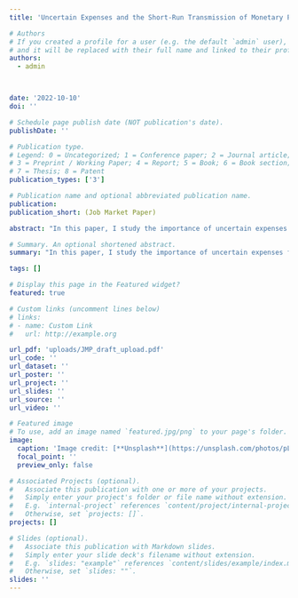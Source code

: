 ```yaml
---
title: 'Uncertain Expenses and the Short-Run Transmission of Monetary Policy (Job Market Paper)'

# Authors
# If you created a profile for a user (e.g. the default `admin` user), write the username (folder name) here
# and it will be replaced with their full name and linked to their profile.
authors:
  - admin



date: '2022-10-10'
doi: ''

# Schedule page publish date (NOT publication's date).
publishDate: ''

# Publication type.
# Legend: 0 = Uncategorized; 1 = Conference paper; 2 = Journal article;
# 3 = Preprint / Working Paper; 4 = Report; 5 = Book; 6 = Book section;
# 7 = Thesis; 8 = Patent
publication_types: ['3']

# Publication name and optional abbreviated publication name.
publication: 
publication_short: (Job Market Paper)

abstract: "In this paper, I study the importance of uncertain expenses for household's savings and the short-run response to monetary policy. Using data from the Consumer Expenditure Survey (CEX) I classify a group of uncertain expenses, that represent 14.5% of total expenses, and document that they are an important driver of the short-run consumption response to monetary policy shocks. I develop a heterogeneous-agent incomplete markets model with two assets: money and bonds; where households use the two assets to self-insure against income and expenditure uncertainty. A timing friction in the portfolio choice problem, together with frictions in the goods market, lead households to hold extra liquidity relative to their total consumption level. I show that self insurance motives towards expenditure risk entail a novel direct channel for the transmission of monetary policy to consumption, through household's optimal portfolio rebalancing in response to changes in the policy rate. In addition, the model generates concentration in the distribution of money holdings consistent with the data, a feature hard to reconcile with traditional transaction motives for money demand."

# Summary. An optional shortened abstract.
summary: "In this paper, I study the importance of uncertain expenses for household's savings and the short-run response to monetary policy. Using data from the Consumer Expenditure Survey (CEX) I classify a group of uncertain expenses, that represent 14.5% of total expenses, and document that they are an important driver of the short-run consumption response to monetary policy shocks. I develop a heterogeneous-agent incomplete markets model with two assets: money and bonds; where households use the two assets to self-insure against income and expenditure uncertainty. A timing friction in the portfolio choice problem, together with frictions in the goods market, lead households to hold extra liquidity relative to their total consumption level. I show that self insurance motives towards expenditure risk entail a novel direct channel for the transmission of monetary policy to consumption, through household's optimal portfolio rebalancing in response to changes in the policy rate. In addition, the model generates concentration in the distribution of money holdings consistent with the data, a feature hard to reconcile with traditional transaction motives for money demand."

tags: []

# Display this page in the Featured widget?
featured: true

# Custom links (uncomment lines below)
# links:
# - name: Custom Link
#   url: http://example.org

url_pdf: 'uploads/JMP_draft_upload.pdf'
url_code: ''
url_dataset: ''
url_poster: ''
url_project: ''
url_slides: ''
url_source: ''
url_video: ''

# Featured image
# To use, add an image named `featured.jpg/png` to your page's folder.
image:
  caption: 'Image credit: [**Unsplash**](https://unsplash.com/photos/pLCdAaMFLTE)'
  focal_point: ''
  preview_only: false

# Associated Projects (optional).
#   Associate this publication with one or more of your projects.
#   Simply enter your project's folder or file name without extension.
#   E.g. `internal-project` references `content/project/internal-project/index.md`.
#   Otherwise, set `projects: []`.
projects: []

# Slides (optional).
#   Associate this publication with Markdown slides.
#   Simply enter your slide deck's filename without extension.
#   E.g. `slides: "example"` references `content/slides/example/index.md`.
#   Otherwise, set `slides: ""`.
slides: ''
---
```

